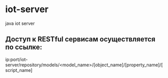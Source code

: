 # iot-server
java iot server

## Доступ к RESTful сервисам осуществляется по ссылке: 
ip:port/iot-server/repository/models/\<model_name\>/[object_name]/[property_name]/[script_name]
